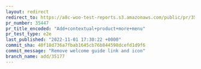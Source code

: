```yaml
---
layout: redirect
redirect_to: https://a8c-woo-test-reports.s3.amazonaws.com/public/pr/35447/e2e/index.html
pr_number: 35447
pr_title_encoded: "Add+contextual+product+more+menu"
pr_test_type: e2e
last_published: "2022-11-01 17:30:22 +0000"
commit_sha: 40f18d736a7fbab1645cb76b844598dcefd1d9f6
commit_message: "Remove welcome guide link and icon"
branch_name: add/35177
---
```


